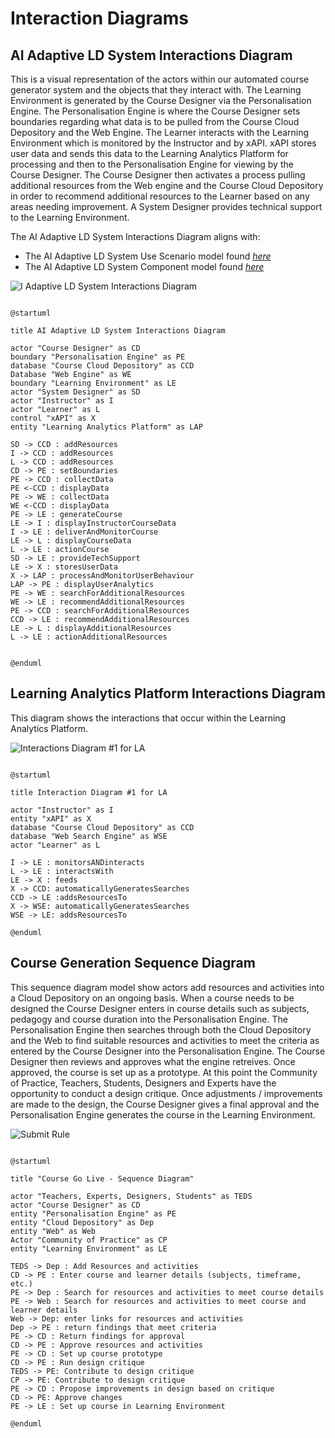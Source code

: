 # Interaction Diagrams

## AI Adaptive LD System Interactions Diagram 

This is a visual representation of the actors within our automated course generator system and the objects that they interact with. The Learning Environment is generated by the Course Designer via the Personalisation Engine. The Personalisation Engine is where the Course Designer sets boundaries regarding what data is to be pulled from the Course Cloud Depository and the Web Engine. The Learner interacts with the Learning Environment which is monitored by the Instructor and by xAPI. xAPI stores user data and sends this data to the Learning Analytics Platform for processing and then to the Personalisation Engine for viewing by the Course Designer. The Course Designer then activates a process pulling additional resources from the Web engine and the Course Cloud Depository in order to recommend additional resources to the Learner based on any areas needing improvement. A System Designer provides technical support to the Learning Environment.  

The AI Adaptive LD System Interactions Diagram aligns with:
* The AI Adaptive LD System Use Scenario model found [*here*](https://github.sydney.edu.au/crli/EDPC5022-2019-TeamC/blob/master/Use-cases.md)
* The AI Adaptive LD System Component model found [*here*](https://github.sydney.edu.au/crli/EDPC5022-2019-TeamC/blob/master/Components.md)

![I Adaptive LD System Interactions Diagram](https://www.plantuml.com/plantuml/img/ZPJTQjmm48NlzHHYx_C2fPGujWi65KmtnNkhjQPUWImPQRp4Rz-H_Djq4tfdZhuvCtCa_1nGUXnxmnXgDC2pYcTA3gZlm4N1prD0w7bb4RniKJiRUA5bvsNF6IF5UNxAtUW3y0A2xYpu4vU1vmMxkj4gwIT-gi47PwNHGKOBNjfEMqXSNJ8bKLub6Qn6kN6Z8hl11KqDfjcG78kDRE1wT6dAGpS1qbjjEmBksZlRWyL4YNATU5dhhudFnNfQsO1-ZD_fe5hrPBpGWhNEedU6dzwokahQXL4dZSSHCjfwGjtIeaRYR-VxkJgh6MFdWZzzYulnBrmgzHC2xTz2ODK7klX0pvDHNP8U05_c93GTaBHLjCuOQ35c6FMlJxEiT1YCd5QPyAPyHpUVqIBI7L0k4c6-G2RIIRNpUw8paUghhLo1eVVcCwj-EAitQl4Hky-XMcpLyxjSIkPCapvuTzSANg6zdSTXS1uNmqlCYRf0-1N0HpVEBgaig-Sw2ZNiqqJg1Mxohga7Yz2QzZ9M1BQRFgOOw1sqj-_EPqhfEAKq-wqrUtuUMjVJErMFkECbVcgOvyN_EVwJwqFeNS2F6CQUgGNzFlu0)

```

@startuml

title AI Adaptive LD System Interactions Diagram 

actor "Course Designer" as CD
boundary "Personalisation Engine" as PE
database "Course Cloud Depository" as CCD
Database "Web Engine" as WE
boundary "Learning Environment" as LE
actor "System Designer" as SD
actor "Instructor" as I
actor "Learner" as L
control "xAPI" as X
entity "Learning Analytics Platform" as LAP

SD -> CCD : addResources
I -> CCD : addResources
L -> CCD : addResources
CD -> PE : setBoundaries
PE -> CCD : collectData
PE <-CCD : displayData
PE -> WE : collectData
WE <-CCD : displayData
PE -> LE : generateCourse
LE -> I : displayInstructorCourseData
I -> LE : deliverAndMonitorCourse
LE -> L : displayCourseData
L -> LE : actionCourse
SD -> LE : provideTechSupport
LE -> X : storesUserData 
X -> LAP : processAndMonitorUserBehaviour
LAP -> PE : displayUserAnalytics
PE -> WE : searchForAdditionalResources
WE -> LE : recommendAdditionalResources
PE -> CCD : searchForAdditionalResources
CCD -> LE : recommendAdditionalResources
LE -> L : displayAdditionalResources
L -> LE : actionAdditionalResources


@enduml

```


## Learning Analytics Platform Interactions Diagram 

This diagram shows the interactions that occur within the Learning Analytics Platform. 

![Interactions Diagram #1 for LA](https://www.plantuml.com/plantuml/img/XL6nQiD03Dtr5SAPEtJDK69iKmocbAHWhufFIGxiktAIeVxxodOJIfTEftllwJq97KGfwJGE0EfrOAo3Sg9UVGnOUhec6d7tZ9UOiCaHm2Whipg8fccfCoJ16ZXO_upPL_vUhr27u4ZfJCAO5N5AzXP3d1oM_1d5M-ky2ekY_ALi-OmdfjJVi0fN7tZLjAVgdjmO6NYBRG1gV7h1fi8zZZ4iffA_bVvd2O7cGJ-mrkiD33AYC_p2x0IwvMkJx94cZIEfxsaOvbUsA5AMRIGMCCtTafoJ8ukjrhDynCt39ltNmpIRXod_U00SE3YxnpS0)

```

@startuml

title Interaction Diagram #1 for LA 

actor "Instructor" as I
entity "xAPI" as X 
database "Course Cloud Depository" as CCD
database "Web Search Engine" as WSE
actor "Learner" as L

I -> LE : monitorsANDinteracts
L -> LE : interactsWith
LE -> X : feeds
X -> CCD: automaticallyGeneratesSearches
CCD -> LE :addsResourcesTo
X -> WSE: automaticallyGeneratesSearches
WSE -> LE: addsResourcesTo

@enduml

```

## Course Generation Sequence Diagram

This sequence diagram model show actors add resources and activities into a Cloud Depository on an ongoing basis. When a course needs to be designed the Course Designer enters in course details such as subjects, pedagogy and course duration into the Personalisation Engine. The Personalisation Engine then searches through both the Cloud Depository and the Web to find suitable resources and activities to meet the criteria as entered by the Course Designer into the Personalisation Engine. The Course Designer then reviews and approves what the engine retreives. Once approved, the course is set up as a prototype. At this point the Community of Practice, Teachers, Students, Designers and Experts have the opportunity to conduct a design critique. Once adjustments / improvements are made to the design, the Course Designer gives a final approval and the Personalisation Engine generates the course in the Learning Environment.

![Submit Rule](https://www.plantuml.com/plantuml/img/dLJ1Zfj03BtFLrYSMcct7v13jH6WNd90oqezJy19l0KFdV54pT_NCm54szsgwYd4VdxFxydm5CHwYUDWZ90C24NfeWy8NnmSw8hm22r-ZyWTGaNsxErO66CxSHwA5xJT1NruWFh7X5xqeS90PywrLcAFBA406-2bhjfbR5POeBbVLaQn93Se6frsR0SALiWnr7mcnengwXLL3YxsoZ6vGCfwottzkmA-uZ7NzDVi5-5nZ9owxWIDrtMeknENpJftGEkP-AowL_AEHsrapA4s9jc0nyz927Qmxtjung1sEWnWkOT4UIKX3AQi4h2f5LUpe8VkRZl1XgIXfHx5qX3WGuZ7L-nIW48ZdZHbV02KxjD7emohOAjptGLEQiQ_emlYO4IKHMwMc6aqZF-ZUMDhayZkg-q0iyM1-5luAwz9HfPSF4hq32VYNWDNpOkLMTMJyf6TrzOiTvhqh-WaOwV9kwiTjcdlSmtVNs73sQfMd1QJEYTERXDkwPuZg-DqgdahqfTXFOEcta7fM3mTes3Ax7TasVmRRhDJuvqUDGADsKUwlm2qBd6q0NjmMurgqLYiTnVBvzNfeVx3gTAzTUV6F27t-ZNu2G00)

```

@startuml

title "Course Go Live - Sequence Diagram"

actor "Teachers, Experts, Designers, Students" as TEDS
actor "Course Designer" as CD
entity "Personalisation Engine" as PE
entity "Cloud Depository" as Dep
entity "Web" as Web
Actor "Community of Practice" as CP
entity "Learning Environment" as LE

TEDS -> Dep : Add Resources and activities
CD -> PE : Enter course and learner details (subjects, timeframe, etc.)
PE -> Dep : Search for resources and activities to meet course details
PE -> Web : Search for resources and activities to meet course and learner details
Web -> Dep: enter links for resources and activities
Dep -> PE : return findings that meet criteria
PE -> CD : Return findings for approval
CD -> PE : Approve resources and activities
PE -> CD : Set up course prototype
CD -> PE : Run design critique
TEDS -> PE: Contribute to design critique
CP -> PE: Contribute to design critique
PE -> CD : Propose improvements in design based on critique
CD -> PE: Approve changes
PE -> LE : Set up course in Learning Environment

@enduml

```






